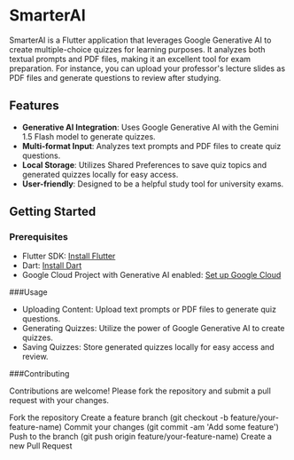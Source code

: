 # SmarterAI

SmarterAI is a Flutter application that leverages Google Generative AI to create multiple-choice quizzes for learning purposes. It analyzes both textual prompts and PDF files, making it an excellent tool for exam preparation. For instance, you can upload your professor's lecture slides as PDF files and generate questions to review after studying.

## Features

- **Generative AI Integration**: Uses Google Generative AI with the Gemini 1.5 Flash model to generate quizzes.
- **Multi-format Input**: Analyzes text prompts and PDF files to create quiz questions.
- **Local Storage**: Utilizes Shared Preferences to save quiz topics and generated quizzes locally for easy access.
- **User-friendly**: Designed to be a helpful study tool for university exams.

## Getting Started

### Prerequisites

- Flutter SDK: [Install Flutter](https://flutter.dev/docs/get-started/install)
- Dart: [Install Dart](https://dart.dev/get-dart)
- Google Cloud Project with Generative AI enabled: [Set up Google Cloud](https://cloud.google.com/generative-ai)

###Usage

- Uploading Content: Upload text prompts or PDF files to generate quiz questions.
- Generating Quizzes: Utilize the power of Google Generative AI to create quizzes.
- Saving Quizzes: Store generated quizzes locally for easy access and review.
  
###Contributing

Contributions are welcome! Please fork the repository and submit a pull request with your changes.

Fork the repository
Create a feature branch (git checkout -b feature/your-feature-name)
Commit your changes (git commit -am 'Add some feature')
Push to the branch (git push origin feature/your-feature-name)
Create a new Pull Request

